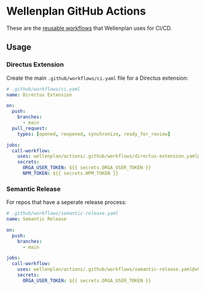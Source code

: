 # Wellenplan GitHub Actions

These are the [reusable workflows](https://docs.github.com/en/actions/using-workflows/reusing-workflows)
that Wellenplan uses for CI/CD.

## Usage

### Directus Extension

Create the main `.github/workflows/ci.yaml` file for a Directus extension:

```yaml
# .github/workflows/ci.yaml
name: Directus Extension

on:
  push:
    branches:
      - main
  pull_request:
    types: [opened, reopened, synchronize, ready_for_review]

jobs:
  call-workflow:
    uses: wellenplan/actions/.github/workflows/directus-extension.yaml@v0.2.0
    secrets:
      ORGA_USER_TOKEN: ${{ secrets.ORGA_USER_TOKEN }}
      NPM_TOKEN: ${{ secrets.NPM_TOKEN }}
```

### Semantic Release

For repos that have a seperate release process:


```yaml
# .github/workflows/semantic-release.yaml
name: Semantic Release

on:
  push:
    branches:
      - main

jobs:
  call-workflow:
    uses: wellenplan/actions/.github/workflows/semantic-release.yaml@v0.2.0
    secrets:
      ORGA_USER_TOKEN: ${{ secrets.ORGA_USER_TOKEN }}
```
